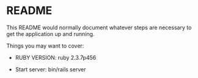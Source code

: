 # README

This README would normally document whatever steps are necessary to get the
application up and running.

Things you may want to cover:

* RUBY VERSION: ruby 2.3.7p456

* Start server: bin/rails server 

